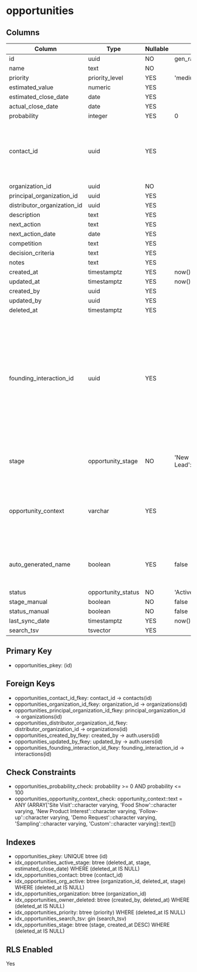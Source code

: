 # opportunities

## Columns

| Column | Type | Nullable | Default | Comment |
|--------|------|----------|---------|---------|
| id | uuid | NO | gen_random_uuid() | |
| name | text | NO | | |
| priority | priority_level | YES | 'medium'::priority_level | |
| estimated_value | numeric | YES | | |
| estimated_close_date | date | YES | | |
| actual_close_date | date | YES | | |
| probability | integer | YES | 0 | |
| contact_id | uuid | YES | | Contact person for this opportunity. Can be NULL for organization-level opportunities where no specific contact is identified yet. |
| organization_id | uuid | NO | | |
| principal_organization_id | uuid | YES | | |
| distributor_organization_id | uuid | YES | | |
| description | text | YES | | |
| next_action | text | YES | | |
| next_action_date | date | YES | | |
| competition | text | YES | | |
| decision_criteria | text | YES | | |
| notes | text | YES | | |
| created_at | timestamptz | YES | now() | |
| updated_at | timestamptz | YES | now() | |
| created_by | uuid | YES | | |
| updated_by | uuid | YES | | |
| deleted_at | timestamptz | YES | | |
| founding_interaction_id | uuid | YES | | References the interaction that founded/originated this opportunity. Tracks the initial conversation or communication that led to creating this opportunity record. Used to link opportunities back to their originating interactions for business analysis and relationship tracking. |
| stage | opportunity_stage | NO | 'New Lead'::opportunity_stage | Opportunity stage in 7-point Principal-focused sales funnel. Default: New Lead |
| opportunity_context | varchar | YES | | Context where opportunity originated: Site Visit, Food Show, New Product Interest, Follow-up, Demo Request, Sampling, Custom |
| auto_generated_name | boolean | YES | false | TRUE if opportunity name was auto-generated by system, FALSE if manually entered |
| status | opportunity_status | NO | 'Active'::opportunity_status | |
| stage_manual | boolean | NO | false | |
| status_manual | boolean | NO | false | |
| last_sync_date | timestamptz | YES | now() | |
| search_tsv | tsvector | YES | | |

## Primary Key
- opportunities_pkey: (id)

## Foreign Keys
- opportunities_contact_id_fkey: contact_id → contacts(id)
- opportunities_organization_id_fkey: organization_id → organizations(id)
- opportunities_principal_organization_id_fkey: principal_organization_id → organizations(id)
- opportunities_distributor_organization_id_fkey: distributor_organization_id → organizations(id)
- opportunities_created_by_fkey: created_by → auth.users(id)
- opportunities_updated_by_fkey: updated_by → auth.users(id)
- opportunities_founding_interaction_id_fkey: founding_interaction_id → interactions(id)

## Check Constraints
- opportunities_probability_check: probability >= 0 AND probability <= 100
- opportunities_opportunity_context_check: opportunity_context::text = ANY (ARRAY['Site Visit'::character varying, 'Food Show'::character varying, 'New Product Interest'::character varying, 'Follow-up'::character varying, 'Demo Request'::character varying, 'Sampling'::character varying, 'Custom'::character varying]::text[])

## Indexes
- opportunities_pkey: UNIQUE btree (id)
- idx_opportunities_active_stage: btree (deleted_at, stage, estimated_close_date) WHERE (deleted_at IS NULL)
- idx_opportunities_contact: btree (contact_id)
- idx_opportunities_org_active: btree (organization_id, deleted_at, stage) WHERE (deleted_at IS NULL)
- idx_opportunities_organization: btree (organization_id)
- idx_opportunities_owner_deleted: btree (created_by, deleted_at) WHERE (deleted_at IS NULL)
- idx_opportunities_priority: btree (priority) WHERE (deleted_at IS NULL)
- idx_opportunities_search_tsv: gin (search_tsv)
- idx_opportunities_stage: btree (stage, created_at DESC) WHERE (deleted_at IS NULL)

## RLS Enabled
Yes
